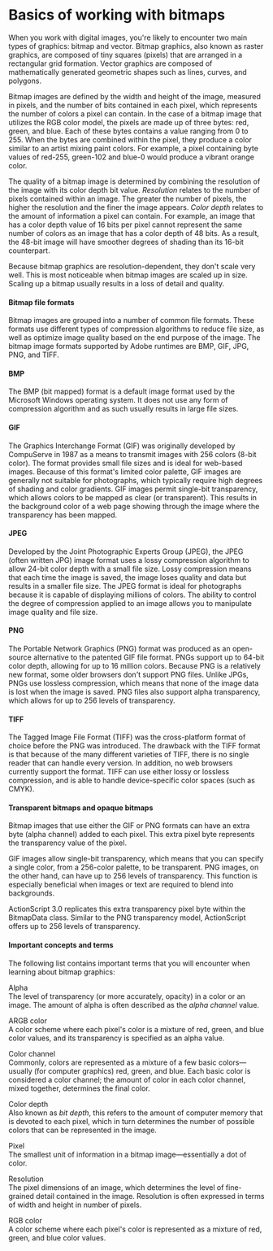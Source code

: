 # Basics of working with bitmaps

When you work with digital images, you're likely to encounter two main types of
graphics: bitmap and vector. Bitmap graphics, also known as raster graphics, are
composed of tiny squares (pixels) that are arranged in a rectangular grid
formation. Vector graphics are composed of mathematically generated geometric
shapes such as lines, curves, and polygons.

Bitmap images are defined by the width and height of the image, measured in
pixels, and the number of bits contained in each pixel, which represents the
number of colors a pixel can contain. In the case of a bitmap image that
utilizes the RGB color model, the pixels are made up of three bytes: red, green,
and blue. Each of these bytes contains a value ranging from 0 to 255. When the
bytes are combined within the pixel, they produce a color similar to an artist
mixing paint colors. For example, a pixel containing byte values of red-255,
green-102 and blue-0 would produce a vibrant orange color.

The quality of a bitmap image is determined by combining the resolution of the
image with its color depth bit value. _Resolution_ relates to the number of
pixels contained within an image. The greater the number of pixels, the higher
the resolution and the finer the image appears. _Color depth_ relates to the
amount of information a pixel can contain. For example, an image that has a
color depth value of 16 bits per pixel cannot represent the same number of
colors as an image that has a color depth of 48 bits. As a result, the 48-bit
image will have smoother degrees of shading than its 16-bit counterpart.

Because bitmap graphics are resolution-dependent, they don't scale very well.
This is most noticeable when bitmap images are scaled up in size. Scaling up a
bitmap usually results in a loss of detail and quality.

#### Bitmap file formats

Bitmap images are grouped into a number of common file formats. These formats
use different types of compression algorithms to reduce file size, as well as
optimize image quality based on the end purpose of the image. The bitmap image
formats supported by Adobe runtimes are BMP, GIF, JPG, PNG, and TIFF.

#### BMP

The BMP (bit mapped) format is a default image format used by the Microsoft
Windows operating system. It does not use any form of compression algorithm and
as such usually results in large file sizes.

#### GIF

The Graphics Interchange Format (GIF) was originally developed by CompuServe in
1987 as a means to transmit images with 256 colors (8-bit color). The format
provides small file sizes and is ideal for web-based images. Because of this
format's limited color palette, GIF images are generally not suitable for
photographs, which typically require high degrees of shading and color
gradients. GIF images permit single-bit transparency, which allows colors to be
mapped as clear (or transparent). This results in the background color of a web
page showing through the image where the transparency has been mapped.

#### JPEG

Developed by the Joint Photographic Experts Group (JPEG), the JPEG (often
written JPG) image format uses a lossy compression algorithm to allow 24-bit
color depth with a small file size. Lossy compression means that each time the
image is saved, the image loses quality and data but results in a smaller file
size. The JPEG format is ideal for photographs because it is capable of
displaying millions of colors. The ability to control the degree of compression
applied to an image allows you to manipulate image quality and file size.

#### PNG

The Portable Network Graphics (PNG) format was produced as an open-source
alternative to the patented GIF file format. PNGs support up to 64-bit color
depth, allowing for up to 16 million colors. Because PNG is a relatively new
format, some older browsers don't support PNG files. Unlike JPGs, PNGs use
lossless compression, which means that none of the image data is lost when the
image is saved. PNG files also support alpha transparency, which allows for up
to 256 levels of transparency.

#### TIFF

The Tagged Image File Format (TIFF) was the cross-platform format of choice
before the PNG was introduced. The drawback with the TIFF format is that because
of the many different varieties of TIFF, there is no single reader that can
handle every version. In addition, no web browsers currently support the format.
TIFF can use either lossy or lossless compression, and is able to handle
device-specific color spaces (such as CMYK).

#### Transparent bitmaps and opaque bitmaps

Bitmap images that use either the GIF or PNG formats can have an extra byte
(alpha channel) added to each pixel. This extra pixel byte represents the
transparency value of the pixel.

GIF images allow single-bit transparency, which means that you can specify a
single color, from a 256-color palette, to be transparent. PNG images, on the
other hand, can have up to 256 levels of transparency. This function is
especially beneficial when images or text are required to blend into
backgrounds.

ActionScript 3.0 replicates this extra transparency pixel byte within the
BitmapData class. Similar to the PNG transparency model, ActionScript offers up
to 256 levels of transparency.

#### Important concepts and terms

The following list contains important terms that you will encounter when
learning about bitmap graphics:

Alpha  
The level of transparency (or more accurately, opacity) in a color or an image.
The amount of alpha is often described as the _alpha channel_ value.

ARGB color  
A color scheme where each pixel's color is a mixture of red, green, and blue
color values, and its transparency is specified as an alpha value.

Color channel  
Commonly, colors are represented as a mixture of a few basic colors—usually (for
computer graphics) red, green, and blue. Each basic color is considered a color
channel; the amount of color in each color channel, mixed together, determines
the final color.

Color depth  
Also known as _bit depth_, this refers to the amount of computer memory that is
devoted to each pixel, which in turn determines the number of possible colors
that can be represented in the image.

Pixel  
The smallest unit of information in a bitmap image—essentially a dot of color.

Resolution  
The pixel dimensions of an image, which determines the level of fine-grained
detail contained in the image. Resolution is often expressed in terms of width
and height in number of pixels.

RGB color  
A color scheme where each pixel's color is represented as a mixture of red,
green, and blue color values.
